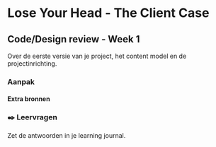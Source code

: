 # Lose Your Head - The Client Case

## Code/Design review - Week 1

Over de eerste versie van je project, het content model en de projectinrichting.

<!-- ### Doel van de opdracht -->
<!-- Wat hebben ze geleerd op het einde van deze workshop. -->

### Aanpak
<!-- We schrijven in principe geen tutorials maar helpen ze op weg. -->

#### Extra bronnen
<!-- Extra links voor documentatie en tutorials -->

<!--
### 💪 Extra uitdagingen
 Dit is optioneel voor de hardlopers die iets extra's willen. 
-->

### ✒️ Leervragen

Zet de antwoorden in je learning journal.

<!-- Een drietal vragen die ze kunnen opnemen in hun learning journal, waar de squadleaders dan weer op terug komen op vrijdag. -->
